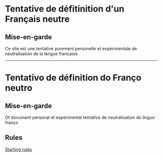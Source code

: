 # Tentative de défitinition d'un Français neutre

## Mise-en-garde

Ce site est une tentative purement personelle et expérimentale de neutralisation de la langue française.

---

# Tentativo de définition do Franço neutro

## Mise-en-garde

Ot document personal et experimental tentativo de neutralisation do linguo franço

## Rules

[Starting rules](rules-fr.md)
